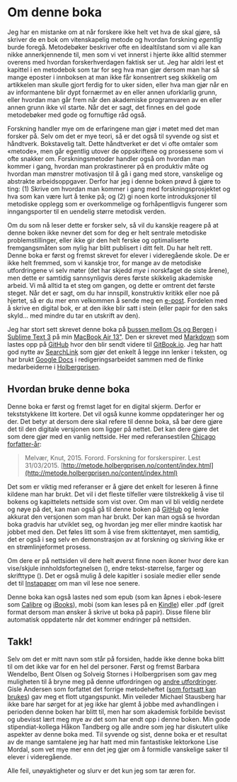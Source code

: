 # Om denne boka

Jeg har en mistanke om at når forskere ikke helt vet hva de skal gjøre, så skriver de en bok om vitenskapelig metode og hvordan forskning _egentlig_ burde foregå. Metodebøker beskriver ofte en idealtilstand som vi alle kan nikke annerkjennende til, men som vi vet innerst i hjerte ikke alltid stemmer overens med hvordan forskerhverdagen faktisk ser ut. Jeg har aldri lest et kapittel i en metodebok som tar for seg hva man gjør dersom man har så mange eposter i innboksen at man ikke får konsentrert seg skikkelig om artikkelen man skulle gjort ferdig for to uker siden, eller hva man gjør når en av informantene blir dypt fornærmet av en eller annen uforklarlig grunn, eller hvordan man går frem når den akademiske programvaren av en eller annen grunn ikke vil starte. Når det er sagt, det finnes en del gode metodebøker med gode og fornuftige råd også.

Forskning handler mye om de erfaringene man gjør i møtet med det man forsker på. Selv om det er mye teori, så er det også til syvende og sist et håndtverk. Bokstavelig talt. Dette håndtverket er det vi ofte omtaler som «metode», men går egentlig utover de oppskriftene og prosessene som vi ofte snakker om. Forskningsmetoder handler også om hvordan man kommer i gang, hvordan man prokrastinerer på en produktiv måte og hvordan man mønstrer motivasjon til å gå i gang med store, vanskelige og abstrakte arbeidsoppgaver. Derfor har jeg i denne boken prøvd å gjøre to ting: (1) Skrive om hvordan man kommer i gang med forskningsprosjektet og hva som kan være lurt å tenke på; og (2) gi noen korte introduksjoner til metodiske opplegg som er overkommelige og forhåpentligvis fungerer som inngangsporter til en uendelig større metodisk verden.

Om du som nå leser dette er forsker selv, så vil du kanskje reagere på at denne boken ikke nevner det som for deg er helt sentrale metodiske problemstillinger, eller ikke gir den helt ferske og optimaliserte fremgangsmåten som nylig har blitt publisert i ditt felt. Du har helt rett. Denne boka er først og fremst skrevet for elever i videregående skole. De er ikke helt fremmed, som vi kanskje tror, for mange av de metodiske utfordringene vi selv møter (det har skjedd _mye_ i norskfaget de siste årene), men dette er samtidig sannsynligvis deres første skikkelig akademiske arbeid. Vi må alltid ta et steg om gangen, og dette er omtrent det første steget. Når det er sagt, om du har innspill, konstruktiv kritikk eller noe på hjertet, så er du mer enn velkommen å sende meg en [e-post](mailto:knut.melvar@uib.no). Fordelen med å skrive en digital bok, er at den ikke blir satt i stein (eller papir for den saks skyld… med mindre du tar en utskrift av den).

Jeg har stort sett skrevet denne boka på [bussen mellom Os og Bergen][0738-0001] i [Sublime Text 3][0738-0002] på min [MacBook Air 13"][0738-0003]. Den er skrevet med [Markdown][0738-0004] som lastes opp på [GitHub](http://github.com/kmelve/forskning-for-forskerspirer) hvor den blir sendt videre til [GitBook.io](http://gitbook.io). Jeg har hatt god nytte av [SearchLink][0738-0005] som gjør det enkelt å legge inn lenker i teksten, og har brukt [Google Docs][0738-0006] i redigeringsarbeidet sammen med de flinke medarbeiderne i [Holbergprisen](http://holbergprisen.no/kontakt.html).

[0738-0001]: https://www.skyss.no/
[0738-0002]: http://www.sublimetext.com/3
[0738-0003]: http://support.apple.com/kb/SP631
[0738-0004]: http://daringfireball.net/projects/markdown/syntax
[0738-0005]: http://brettterpstra.com/projects/searchlink/
[0738-0006]: http://www.google.com/docs/about/

## Hvordan bruke denne boka

Denne boka er først og fremst laget for en digital skjerm. Derfor er tekststykkene litt kortere. Det vil også kunne komme oppdateringer her og der. Det betyr at dersom dere skal refere til denne boka, så bør dere gjøre det til den digitale versjonen som ligger på nettet. Det kan dere gjøre det som dere gjør med en vanlig nettside. Her med referansestilen [Chicago forfatter-år](http://sokogskriv.no/kildebruk-og-referanser/referansestiler/chicago-forfatter-aar/):

>   Melvær, Knut, 2015. Forord. Forskning for forskerspirer. Lest 31/03/2015. [http://metode.holbergprisen.no/content/index.html](http://metode.holbergprisen.no/content/index.html)

Det som er viktig med referanser er å gjøre det enkelt for leseren å finne kildene man har brukt. Det vil i det fleste tilfeller være tilstrekkelig å vise til bokens og kapittelets nettside som vist over. Om man vil bli veldig nerdete og nøye på det, kan man også gå til denne boken på [GitHub](https://github.com/kmelve/forskning-for-forskerspirer) og lenke akkurat den versjonen som man har brukt. Der kan man også se hvordan boka gradvis har utviklet seg, og hvordan jeg mer eller mindre kaotisk har jobbet med den. Det føles litt som å vise frem skittentøyet, men samtidig, det er også i seg selv en demonstrasjon av at forskning og skriving ikke er en strømlinjeformet prosess.

Om dere er på nettsiden vil dere helt øverst finne noen ikoner hvor dere kan vise/skjule innholdsfortegnelsen (<i class="fa fa-align-justify"></i>), endre tekst-størrelse, farger og skrifttype (<i class="fa fa-font"></i>). Det er også mulig å dele kapitler i sosiale medier eller sende det til [Instapaper](http://instapaper.com) om man vil lese noe senere. <!-- Der kan dere også finne indeks/register () med ordforklaringer og søke i boka (<i class="fa fa-search"></i>). -->

Denne boka kan også lastes ned som epub (som kan åpnes i ebok-lesere som [Calibre][8112-0001] og [iBooks][8112-0002]), mobi (som kan leses på en [Kindle](https://kindle.amazon.com/)) eller .pdf (greit format dersom man ønsker å skrive ut boka på papir). Disse filene blir automatisk oppdaterte når det kommer endringer på nettsiden.

[8112-0001]: http://calibre-ebook.com/
[8112-0002]: https://www.apple.com/ibooks/

## Takk!

Selv om det er mitt navn som står på forsiden, hadde ikke denne boka blitt til om det ikke var for en hel del personer. Først og fremst Barbara Wendelbo, Bent Olsen og Solveig Stornes i Holbergprisen som gav meg muligheten til å bryne meg på denne utfordringen og [andre utfordringer](http://u-dan.net/holbergprisen). Gisle Andersen som forfattet det forrige metodeheftet ([som fortsatt kan brukes](http://www.holbergprisen.no/images/materiell/2008_skole_elevkompendium.pdf)) gav meg et flott utgangspunkt. Min veileder Michael Stausberg har ikke bare har sørget for at jeg ikke har glemt å jobbe med avhandlingen i perioden denne boken har blitt til, men har som akademisk forbilde bevisst og ubevisst lært meg mye av det som har endt opp i denne boken. Min gode stipendiat-kollega Håkon Tandberg og alle andre som jeg har diskutert ulike aspekter av denne boka med. Til syvende og sist, denne boka er et resultat av de mange samtalene jeg har hatt med min fantastiske lektorkone Lise Mordal, som vet mye mer enn det jeg gjør om å formidle vanskelige saker til elever i videregående.

Alle feil, unøyaktigheter og slurv er det kun jeg som tar æren for.
